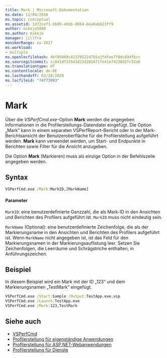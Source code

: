 ```yaml
---
title: Mark | Microsoft-Dokumentation
ms.date: 11/04/2016
ms.topic: conceptual
ms.assetid: 1d72cef3-bb09-4bbb-8864-6ea0ab623ff9
author: mikejo5000
ms.author: mikejo
manager: jillfra
monikerRange: vs-2017
ms.workload:
- multiple
ms.openlocfilehash: 4bf89469c4137052247b5a1fdfee7f8dc694fbcc
ms.sourcegitcommit: cc841df335d1d22d281871fe41e74238d2fc52a6
ms.translationtype: HT
ms.contentlocale: de-DE
ms.lasthandoff: 03/18/2020
ms.locfileid: "74773993"
---
```

# <a name="mark"></a>Mark
Über die *VSPerfCmd.exe*-Option **Mark** werden die angegeben Informationen in die Profilerstellungs-Datendatei eingefügt. Die Option „Mark“ kann in einem separaten VSPerfReport-Bericht oder in der Mark-Berichtsansicht der Benutzeroberfläche für die Profilerstellung aufgeführt werden. **Mark** kann verwendet werden, um Start- und Endpunkte in Berichten sowie Filter für die Ansicht anzugeben.

 Die Option **Mark** (Markieren) muss als einzige Option in der Befehlszeile angegeben werden.

## <a name="syntax"></a>Syntax

```cmd
VSPerfCmd.exe /Mark:MarkID,[MarkName]
```

#### <a name="parameters"></a>Parameter
 `MarkID`: eine benutzerdefinierte Ganzzahl, die als Mark-ID in den Ansichten und Berichten des Profilers aufgeführt ist. `MarkID` muss nicht eindeutig sein.

 `MarkName` (Optional): eine benutzerdefinierte Zeichenfolge, die als der Markierungsname in den Ansichten und Berichten des Profilers aufgeführt ist. Wenn `MarkName` nicht angegeben ist, ist das Feld für den Markierungsnamen in der Markierungsauflistung leer. Setzen Sie Zeichenfolgen, die Leerräume und Schrägstriche enthalten, in Anführungszeichen.

## <a name="example"></a>Beispiel
 In diesem Beispiel wird ein Mark mit der ID „123“ und dem Markierungsnamen „TestMark“ eingefügt.

```cmd
VSPerfCmd.exe /Start:Sample /Output:TestApp.exe.vsp
VSPerfCmd.exe /Launch:TestApp.exe
VSPerfCmd.exe /Mark:123,TestMark
```

## <a name="see-also"></a>Siehe auch
- [VSPerfCmd](../profiling/vsperfcmd.md)
- [Profilerstellung für eigenständige Anwendungen](../profiling/command-line-profiling-of-stand-alone-applications.md)
- [Profilerstellung für ASP.NET-Webanwendungen](../profiling/command-line-profiling-of-aspnet-web-applications.md)
- [Profilerstellung für Dienste](../profiling/command-line-profiling-of-services.md)
